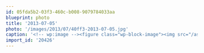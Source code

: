 ```yaml
---
id: 05fda5b2-03f3-460c-b008-9079784033aa
blueprint: photo
title: '2013-07-05'
photo: '/images/2013/07/40ff3-2013-07-05.jpg'
caption: '<!-- wp:image --><figure class="wp-block-image"><img src="/assets/images/2013/07/40ff3-2013-07-05.jpg" /></figure><!-- /wp:image --><!-- wp:paragraph --><p>Portland bound. But first: a brief visit with some Omak,WA locals</p><!-- /wp:paragraph -->'
import_id: '20426'
---
```

